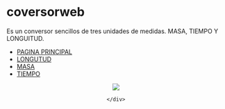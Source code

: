 # coversorweb
Es un conversor sencillos de tres unidades de medidas. MASA, TIEMPO Y LONGUITUD.

<!doctype html>
<html Lang=es>

<head>
  <meta charset="iso-8859-1"> 
     <meta name="descripcion" content="CONVERSOR"> 
     <meta name="contenido" content="contenido"> 

<meta name="viewport" content="width=device-width, user-scalable=no, initial-scale=1.0, maximum-scale=1.0, minimum-scale=1.0">

<link rel ="stylesheet" type="text/css" href="stilo.css">

<title>"CONVERSOR"</title>
</head>




<body>

</header>
<div id="menu"> 

<ul>
<li><a href="Index.html">PAGINA PRINCIPAL</a></li>
<li><a href="longitud.html">LONGUTUD</a></li>
<li><a href="masa.html">MASA</a></li>
<li><a href="tiempo.html">TIEMPO</a></li>

</ul>


<section class="main">

<div id="contenedor">




<center><img src="convert.jpg" </center>


	
	</div>


</body>
</html>
